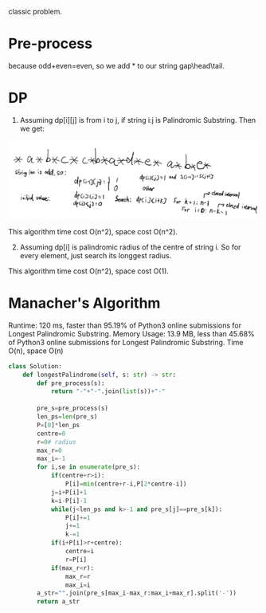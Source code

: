 classic problem.
# Pre-process
because odd+even=even, so we add * to our string gap\head\tail.

# DP
1. Assuming dp[i][j] is from i to j, if string i:j is Palindromic Substring. Then we get:

![](%202020-06-12-14-05-07.png)

This algorithm time cost O(n^2), space cost O(n^2).

2. Assuming dp[i] is palindromic radius of the centre of string i. So for every element, just search its longgest radius.

This algorithm time cost O(n^2), space cost O(1).

# Manacher's Algorithm
Runtime: 120 ms, faster than 95.19% of Python3 online submissions for Longest Palindromic Substring.
Memory Usage: 13.9 MB, less than 45.68% of Python3 online submissions for Longest Palindromic Substring.
Time O(n), space O(n)

```python
class Solution:
    def longestPalindrome(self, s: str) -> str:
        def pre_process(s):
            return "-"+"-".join(list(s))+"-"

        pre_s=pre_process(s)
        len_ps=len(pre_s)
        P=[0]*len_ps
        centre=0
        r=0# radius
        max_r=0
        max_i=-1
        for i,se in enumerate(pre_s):
            if(centre+r>i):
                P[i]=min(centre+r-i,P[2*centre-i])
            j=i+P[i]+1
            k=i-P[i]-1
            while(j<len_ps and k>-1 and pre_s[j]==pre_s[k]):
                P[i]+=1
                j+=1
                k-=1
            if(i+P[i]>r+centre):
                centre=i
                r=P[i]
            if(max_r<r):
                max_r=r
                max_i=i
        a_str="".join(pre_s[max_i-max_r:max_i+max_r].split('-'))
        return a_str
```